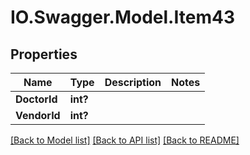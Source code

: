# IO.Swagger.Model.Item43
## Properties

Name | Type | Description | Notes
------------ | ------------- | ------------- | -------------
**DoctorId** | **int?** |  | 
**VendorId** | **int?** |  | 

[[Back to Model list]](../README.md#documentation-for-models) [[Back to API list]](../README.md#documentation-for-api-endpoints) [[Back to README]](../README.md)

